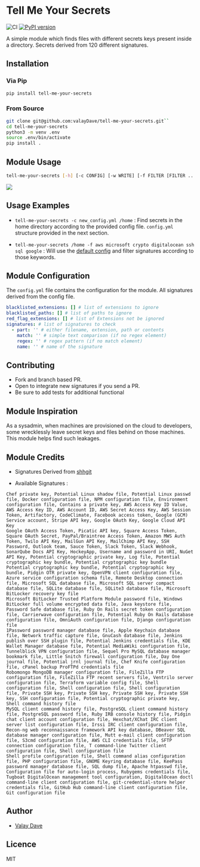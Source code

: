 # Tell Me Your Secrets

![CI](https://github.com/valayDave/tell-me-your-secrets/workflows/CI/badge.svg)
[![PyPI version](https://badge.fury.io/py/tell-me-your-secrets.svg)](https://badge.fury.io/py/tell-me-your-secrets)

A simple module which finds files with different secrets keys present inside a directory. Secrets derived from 120 different signatures.

## Installation

### Via Pip

```bash
pip install tell-me-your-secrets
```

### From Source 

```bash
git clone git@github.com:valayDave/tell-me-your-secrets.git``
cd tell-me-your-secrets
python3 -m venv .env
source .env/bin/activate
pip install .
```

## Module Usage

```bash
tell-me-your-secrets [-h] [-c CONFIG] [-w WRITE] [-f FILTER [FILTER ...]] [-v] [-e] [-g] search_path
```

![](Resources/output_example.gif)

## Usage Examples 

- ``tell-me-your-secrets -c new_config.yml /home`` : Find secrets in the home directory according to the provided config file. ``config.yml`` structure provided in the next section. 

- ``tell-me-your-secrets /home -f aws microsoft crypto digitalocean ssh sql google`` : Will use the [default config](https://github.com/valayDave/tell-me-your-secrets/blob/master/tell_me_your_secrets/config.yml) and filter signatures according to those keywords.  

## Module Configuration

The `config.yml` file contains the configuration for the module. All signatures derived from the config file. 

```yaml
blacklisted_extensions: [] # list of extensions to ignore
blacklisted_paths: [] # list of paths to ignore
red_flag_extensions: [] # list of Extensions not be ignored
signatures: # list of signatures to check
  - part: '' # either filename, extension, path or contents
    match: '' # simple text comparison (if no regex element)
    regex: '' # regex pattern (if no match element)
    name: '' # name of the signature
```

## Contributing

- Fork and branch based PR.
- Open to integrate new signatures if you send a PR.
- Be sure to add tests for additional functional

## Module Inspiration

As a sysadmin, when machines are provisioned on the cloud to developers, some wrecklessly leave secret keys and files behind on those machines. This module helps find such leakages.

## Module Credits 

- Signatures Derived from [shhgit](https://github.com/eth0izzle/shhgit)

- Available Signatures : 
```
Chef private key, Potential Linux shadow file, Potential Linux passwd file, Docker configuration file, NPM configuration file, Environment configuration file, Contains a private key, AWS Access Key ID Value, AWS Access Key ID, AWS Account ID, AWS Secret Access Key, AWS Session Token, Artifactory, CodeClimate, Facebook access token, Google (GCM) Service account, Stripe API key, Google OAuth Key, Google Cloud API Key
Google OAuth Access Token, Picatic API key, Square Access Token, Square OAuth Secret, PayPal/Braintree Access Token, Amazon MWS Auth Token, Twilo API Key, MailGun API Key, MailChimp API Key, SSH Password, Outlook team, Sauce Token, Slack Token, Slack Webhook, SonarQube Docs API Key, HockeyApp, Username and password in URI, NuGet API Key, Potential cryptographic private key, Log file, Potential cryptographic key bundle, Potential cryptographic key bundle
Potential cryptographic key bundle, Potential cryptographic key bundle, Pidgin OTR private key, OpenVPN client configuration file, Azure service configuration schema file, Remote Desktop connection file, Microsoft SQL database file, Microsoft SQL server compact database file, SQLite database file, SQLite3 database file, Microsoft BitLocker recovery key file
Microsoft BitLocker Trusted Platform Module password file, Windows BitLocker full volume encrypted data file, Java keystore file, Password Safe database file, Ruby On Rails secret token configuration file, Carrierwave configuration file, Potential Ruby On Rails database configuration file, OmniAuth configuration file, Django configuration file
1Password password manager database file, Apple Keychain database file, Network traffic capture file, GnuCash database file, Jenkins publish over SSH plugin file, Potential Jenkins credentials file, KDE Wallet Manager database file, Potential MediaWiki configuration file, Tunnelblick VPN configuration file, Sequel Pro MySQL database manager bookmark file, Little Snitch firewall configuration file, Day One journal file, Potential jrnl journal file, Chef Knife configuration file, cPanel backup ProFTPd credentials file
Robomongo MongoDB manager configuration file, FileZilla FTP configuration file, FileZilla FTP recent servers file, Ventrilo server configuration file, Terraform variable config file, Shell configuration file, Shell configuration file, Shell configuration file, Private SSH key, Private SSH key, Private SSH key, Private SSH key, SSH configuration file, Potential cryptographic private key, Shell command history file
MySQL client command history file, PostgreSQL client command history file, PostgreSQL password file, Ruby IRB console history file, Pidgin chat client account configuration file, Hexchat/XChat IRC client server list configuration file, Irssi IRC client configuration file, Recon-ng web reconnaissance framework API key database, DBeaver SQL database manager configuration file, Mutt e-mail client configuration file, S3cmd configuration file, AWS CLI credentials file, SFTP connection configuration file, T command-line Twitter client configuration file, Shell configuration file
Shell profile configuration file, Shell command alias configuration file, PHP configuration file, GNOME Keyring database file, KeePass password manager database file, SQL dump file, Apache htpasswd file, Configuration file for auto-login process, Rubygems credentials file, Tugboat DigitalOcean management tool configuration, DigitalOcean doctl command-line client configuration file, git-credential-store helper credentials file, GitHub Hub command-line client configuration file, Git configuration file
```

## Author 
- [Valay Dave](valaygaurang@gmail.com)

## Licence

MIT
